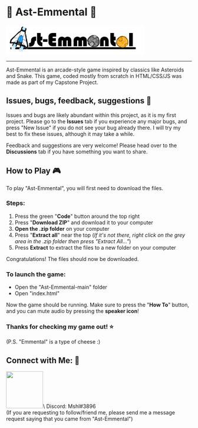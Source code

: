 # :rocket: Ast-Emmental :cheese:
![AstEmmental Title](AstEmmentalTitle.png)

---
Ast-Emmental is an arcade-style game inspired by classics like Asteroids and Snake. 
This game, coded mostly from scratch in HTML/CSS/JS was made as part of my Capstone Project.

## Issues, bugs, feedback, suggestions :ant:
Issues and bugs are likely abundant within this project, as it is my first project.
Please go to the **Issues** tab if you experience any major bugs, and press "New Issue" if you do not see your bug already there.
I will try my best to fix these issues, although it may take a while.

Feedback and suggestions are very welcome! Please head over to the **Discussions** tab if you have something you want to share.

## How to Play :video_game:
To play "Ast-Emmental", you will first need to download the files. 

### Steps:
1. Press the green "**Code**" button around the top right
2. Press "**Download ZIP**" and download it to your computer 
3. **Open the .zip folder** on your computer
4. Press "**Extract all**" near the top (*If it's not there, right click on the grey area in the .zip folder then press "Extract All..."*)
5. Press **Extract** to extract the files to a new folder on your computer 

Congratulations! The files should now be downloaded.

### To launch the game:
- Open the "Ast-Emmental-main" folder 
- Open "index.html"

Now the game should be running. Make sure to press the "**How To**" button, and you can mute audio by pressing the **speaker icon**!

### Thanks for checking my game out! :star:

(P.S. "Emmental" is a type of cheese :)

## Connect with Me: :speech_balloon:
[<img src="https://raw.githubusercontent.com/rahuldkjain/github-profile-readme-generator/master/src/images/icons/Social/instagram.svg" width="100" height="100">](https://instagram.com/mshl_1209_)\
Discord: Mshl#3896\
(If you are requesting to follow/friend me, please send me a message request saying that you came from "Ast-Emmental")
